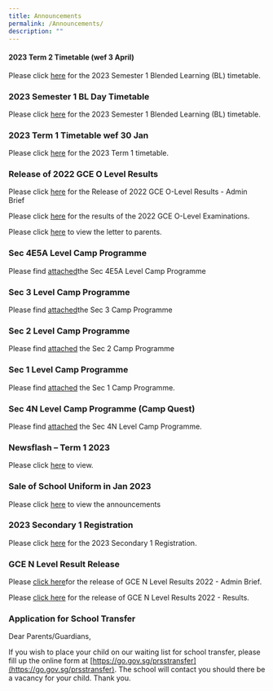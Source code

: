```yaml
---
title: Announcements
permalink: /Announcements/
description: ""
---
```

#### 2023 Term 2 Timetable (wef 3 April)

Please click [here](/files/2023%20SEM1%20BL%20TT%20V2%20-%20Class.pdf) for the 2023 Semester 1 Blended Learning (BL) timetable.

### 2023 Semester 1 BL Day Timetable

Please click [here](/files/2023%20SEM1%20BL%20TT%20V2%20-%20Class.pdf) for the 2023 Semester 1 Blended Learning (BL) timetable.

### 2023 Term 1 Timetable wef 30 Jan

Please click [here](/files/2023%20T1%20Timetable%20WEF%2030%20Jan%20FINAL2%20CLASSES.pdf) for the 2023 Term 1 timetable.

### Release of 2022 GCE O Level Results

Please click [here](/files/Release%20of%202022%20GCE%20O%20Level%20Results_Admin%20Brief_for%20school%20website.pdf) for the Release of 2022 GCE O-Level Results - Admin Brief

Please click [here](/files/Release%20of%202022%20GCE%20O%20Level%20Results_For%20School%20Website.pdf) for the results of the 2022 GCE O-Level Examinations.

Please click [here](/release-of-2022-gce-o-level-results) to view the letter to parents.

### Sec 4E5A Level Camp Programme

Please find [attached](/files/Sec%204E5NA%20Level%20Camp%20Programme.pdf)the Sec 4E5A Level Camp Programme

### Sec 3 Level Camp Programme

Please find [attached](/files/Sec%203%20Camp%202023_Programme_updated%205%20Jan.pdf)the Sec 3 Camp Programme

### Sec 2 Level Camp Programme

Please find [attached](/files/Camp%20Prog%20for%20Parents.pdf) the Sec 2 Camp Programme

### Sec 1 Level Camp Programme

Please find [attached](/files/Camp%20Oneiric%20Programme.pdf) the Sec 1 Camp Programme.

### Sec 4N Level Camp Programme (Camp Quest)

Please find [attached](/files/Camp%20Quest%20Programme.pdf) the Sec 4N Level Camp Programme.

### Newsflash – Term 1 2023

Please click [here](/files/Newsflash%20Term%201%202023_Final.pdf) to view.

### Sale of School Uniform in Jan 2023

Please click [here](/files/Pasir%20Ris%20Secondary%20%20sale%20schedule%20Jan%202023%20.pdf) to view the announcements


### 2023 Secondary 1 Registration

Please click [here](/2023-secondary-1-registration) for the 2023 Secondary 1 Registration.

### GCE N Level Result Release

Please [click here](/files/Release%20of%20GCE%20N%20Level%20Results%202022_Admin%20Brief%2019%20Dec%20Final%20-%20for%20school%20website.pdf)for the release of GCE N Level Results 2022 - Admin Brief.

Please [click here](/files/Release%20of%20GCE%20N%20Level%20Results%202022_Results%20-%20final%20for%20school%20website.pdf) for the release of GCE N Level Results 2022 - Results.

### Application for School Transfer

Dear Parents/Guardians,

If you wish to place your child on our waiting list for school transfer, please fill up the online form at [https://go.gov.sg/prsstransfer](https://go.gov.sg/prsstransfer). The school will contact you should there be a vacancy for your child. Thank you.